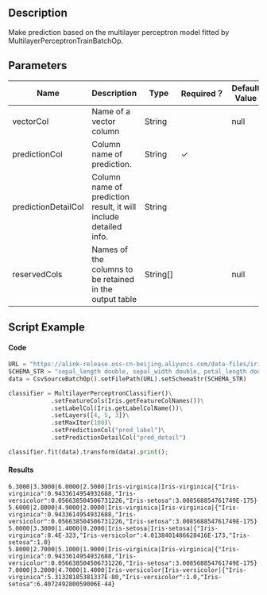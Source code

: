 ## Description
Make prediction based on the multilayer perceptron model fitted by MultilayerPerceptronTrainBatchOp.

## Parameters
| Name | Description | Type | Required？ | Default Value |
| --- | --- | --- | --- | --- |
| vectorCol | Name of a vector column | String |  | null |
| predictionCol | Column name of prediction. | String | ✓ |  |
| predictionDetailCol | Column name of prediction result, it will include detailed info. | String |  |  |
| reservedCols | Names of the columns to be retained in the output table | String[] |  | null |


## Script Example
#### Code
```python
URL = "https://alink-release.oss-cn-beijing.aliyuncs.com/data-files/iris.csv"
SCHEMA_STR = "sepal_length double, sepal_width double, petal_length double, petal_width double, category string";
data = CsvSourceBatchOp().setFilePath(URL).setSchemaStr(SCHEMA_STR)

classifier = MultilayerPerceptronClassifier()\
            .setFeatureCols(Iris.getFeatureColNames())\
            .setLabelCol(Iris.getLabelColName())\
            .setLayers([4, 5, 3])\
            .setMaxIter(100)\
            .setPredictionCol("pred_label")\
            .setPredictionDetailCol("pred_detail")

classifier.fit(data).transform(data).print();
```

#### Results

```
6.3000|3.3000|6.0000|2.5000|Iris-virginica|Iris-virginica|{"Iris-virginica":0.9433614954932688,"Iris-versicolor":0.056638504506731226,"Iris-setosa":3.008568854761749E-175}
5.6000|2.8000|4.9000|2.0000|Iris-virginica|Iris-virginica|{"Iris-virginica":0.9433614954932688,"Iris-versicolor":0.056638504506731226,"Iris-setosa":3.008568854761749E-175}
5.0000|3.3000|1.4000|0.2000|Iris-setosa|Iris-setosa|{"Iris-virginica":8.4E-323,"Iris-versicolor":4.0138401486628416E-173,"Iris-setosa":1.0}
5.8000|2.7000|5.1000|1.9000|Iris-virginica|Iris-virginica|{"Iris-virginica":0.9433614954932688,"Iris-versicolor":0.056638504506731226,"Iris-setosa":3.008568854761749E-175}
7.0000|3.2000|4.7000|1.4000|Iris-versicolor|Iris-versicolor|{"Iris-virginica":5.31328185381337E-80,"Iris-versicolor":1.0,"Iris-setosa":6.407249280059006E-44}
```

